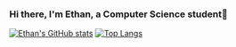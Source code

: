 ### Hi there, I'm Ethan, a Computer Science student👋

[![Ethan's GitHub stats](https://github-readme-stats-4de4bauxn-ethanbtlr.vercel.app/api?username=ethanbtlr&theme=synthwave&show_icons=true&count_private=true)](https://github.com/ethanbtlr/github-readme-stats)
[![Top Langs](github-readme-stats-4de4bauxn-ethanbtlr.vercel.app/api/top-langs/?username=ethanbtlr&theme=synthwave&show_icons=true&layout=compact)](https://github.com/ethanbtlr/github-readme-stats)

<!--
**ethanbtlr/ethanbtlr** is a ✨ _special_ ✨ repository because its `README.md` (this file) appears on your GitHub profile.

Here are some ideas to get you started:

- 🌱 I’m currently learning ...
- 👯 I’m looking to collaborate on ...
- 🤔 I’m looking for help with ...
- 💬 Ask me about ...
- 📫 How to reach me: ...
- 😄 Pronouns: ...
- ⚡ Fun fact: ...
-->
